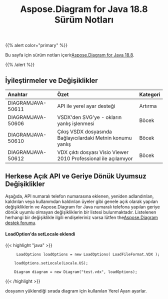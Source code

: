 ﻿---
title: Aspose.Diagram for Java 18.8 Sürüm Notları
type: docs
weight: 50
url: /tr/java/aspose-diagram-for-java-18-8-release-notes/
---
{{% alert color="primary" %}} 

 Bu sayfa için sürüm notları içerir[Aspose.Diagram for Java 18.8](https://docs.aspose.com/diagram/java/aspose-diagram-for-java-18-8-release-notes/).

{{% /alert %}} 
## **İyileştirmeler ve Değişiklikler**

|**Anahtar**|**Özet**|**Kategori**|
|:- |:- |:- |
|DIAGRAMJAVA-50611|API ile yerel ayar desteği|Artırma|
|DIAGRAMJAVA-50606|VSDX'den SVG'ye - okların yanlış işlenmesi|Böcek|
|DIAGRAMJAVA-50610|Çıkış VSDX dosyasında Bağlayıcılardaki Metnin konumu yanlış|Böcek|
|DIAGRAMJAVA-50612|VDX çıktı dosyası Visio Viewer 2010 Professional ile açılamıyor|Böcek|
## **Herkese Açık API ve Geriye Dönük Uyumsuz Değişiklikler**
Aşağıda, API numaralı telefon numarasına eklenen, yeniden adlandırılan, kaldırılan veya kullanımdan kaldırılan üyeler gibi genele açık olarak yapılan değişikliklerin ve Aspose.Diagram for Java numaralı telefona yapılan geriye dönük uyumlu olmayan değişikliklerin bir listesi bulunmaktadır. Listelenen herhangi bir değişiklikle ilgili endişeleriniz varsa lütfen the[Aspose.Diagram destek forumu](https://forum.aspose.com/c/diagram/17).
#### **LoadOption'da setLocale eklendi**
{{< highlight "java" >}}

         LoadOptions loadOptions = new LoadOptions( LoadFileFormat.VDX ); 

        loadOptions.setLocale(Locale.US);

        Diagram diagram = new Diagram("test.vdx", loadOptions); 

{{< /highlight >}}

dosyanın yüklendiği sırada diagram için kullanılan Yerel Ayarı ayarlar.
